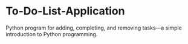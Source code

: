 # To-Do-List-Application
Python program for adding, completing, and removing tasks—a simple introduction to Python programming.
